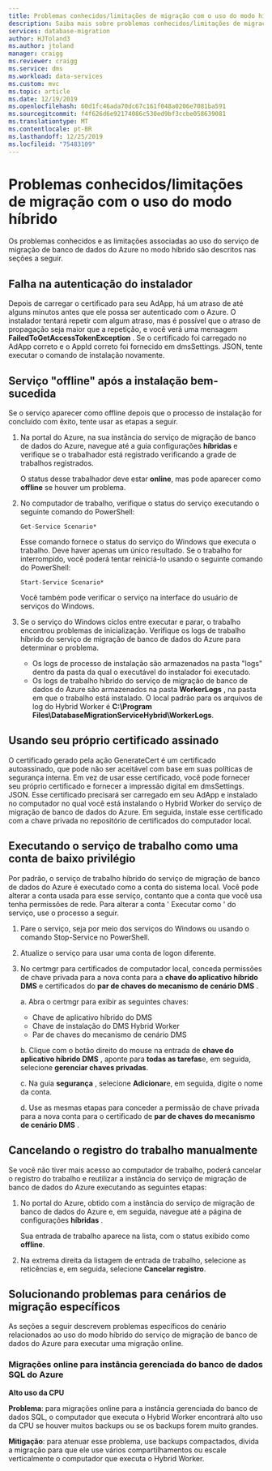 ```yaml
---
title: Problemas conhecidos/limitações de migração com o uso do modo híbrido
description: Saiba mais sobre problemas conhecidos/limitações de migração com o uso do serviço de migração de banco de dados do Azure no modo híbrido.
services: database-migration
author: HJToland3
ms.author: jtoland
manager: craigg
ms.reviewer: craigg
ms.service: dms
ms.workload: data-services
ms.custom: mvc
ms.topic: article
ms.date: 12/19/2019
ms.openlocfilehash: 60d1fc46ada70dc67c161f048a0206e7081ba591
ms.sourcegitcommit: f4f626d6e92174086c530ed9bf3ccbe058639081
ms.translationtype: MT
ms.contentlocale: pt-BR
ms.lasthandoff: 12/25/2019
ms.locfileid: "75483109"
---
```

# <a name="known-issuesmigration-limitations-with-using-hybrid-mode"></a>Problemas conhecidos/limitações de migração com o uso do modo híbrido

Os problemas conhecidos e as limitações associadas ao uso do serviço de migração de banco de dados do Azure no modo híbrido são descritos nas seções a seguir.

## <a name="installer-fails-to-authenticate"></a>Falha na autenticação do instalador

Depois de carregar o certificado para seu AdApp, há um atraso de até alguns minutos antes que ele possa ser autenticado com o Azure. O instalador tentará repetir com algum atraso, mas é possível que o atraso de propagação seja maior que a repetição, e você verá uma mensagem **FailedToGetAccessTokenException** . Se o certificado foi carregado no AdApp correto e o AppId correto foi fornecido em dmsSettings. JSON, tente executar o comando de instalação novamente.

## <a name="service-offline-after-successful-installation"></a>Serviço "offline" após a instalação bem-sucedida

Se o serviço aparecer como offline depois que o processo de instalação for concluído com êxito, tente usar as etapas a seguir.

1. Na portal do Azure, na sua instância do serviço de migração de banco de dados do Azure, navegue até a guia configurações **híbridas** e verifique se o trabalhador está registrado verificando a grade de trabalhos registrados.

    O status desse trabalhador deve estar **online**, mas pode aparecer como **offline** se houver um problema.

2. No computador de trabalho, verifique o status do serviço executando o seguinte comando do PowerShell:

    ```
    Get-Service Scenario*
    ```

    Esse comando fornece o status do serviço do Windows que executa o trabalho. Deve haver apenas um único resultado. Se o trabalho for interrompido, você poderá tentar reiniciá-lo usando o seguinte comando do PowerShell:

    ```
    Start-Service Scenario*
    ```

    Você também pode verificar o serviço na interface do usuário de serviços do Windows.

3. Se o serviço do Windows ciclos entre executar e parar, o trabalho encontrou problemas de inicialização. Verifique os logs de trabalho híbrido do serviço de migração de banco de dados do Azure para determinar o problema.

    - Os logs de processo de instalação são armazenados na pasta "logs" dentro da pasta da qual o executável do instalador foi executado.
    - Os logs de trabalho híbrido do serviço de migração de banco de dados do Azure são armazenados na pasta **WorkerLogs** , na pasta em que o trabalho está instalado. O local padrão para os arquivos de log do Hybrid Worker é **C:\Program Files\DatabaseMigrationServiceHybrid\WorkerLogs**.

## <a name="using-your-own-signed-certificate"></a>Usando seu próprio certificado assinado

O certificado gerado pela ação GenerateCert é um certificado autoassinado, que pode não ser aceitável com base em suas políticas de segurança interna. Em vez de usar esse certificado, você pode fornecer seu próprio certificado e fornecer a impressão digital em dmsSettings. JSON. Esse certificado precisará ser carregado em seu AdApp e instalado no computador no qual você está instalando o Hybrid Worker do serviço de migração de banco de dados do Azure. Em seguida, instale esse certificado com a chave privada no repositório de certificados do computador local.

## <a name="running-the-worker-service-as-a-low-privilege-account"></a>Executando o serviço de trabalho como uma conta de baixo privilégio

Por padrão, o serviço de trabalho híbrido do serviço de migração de banco de dados do Azure é executado como a conta do sistema local. Você pode alterar a conta usada para esse serviço, contanto que a conta que você usa tenha permissões de rede. Para alterar a conta ' Executar como ' do serviço, use o processo a seguir.

1. Pare o serviço, seja por meio dos serviços do Windows ou usando o comando Stop-Service no PowerShell.

2. Atualize o serviço para usar uma conta de logon diferente.

3. No certmgr para certificados de computador local, conceda permissões de chave privada para a nova conta para a **chave do aplicativo híbrido DMS** e certificados do **par de chaves do mecanismo de cenário DMS** .

    a. Abra o certmgr para exibir as seguintes chaves:

    - Chave de aplicativo híbrido do DMS
    - Chave de instalação do DMS Hybrid Worker
    - Par de chaves do mecanismo de cenário DMS

    b. Clique com o botão direito do mouse na entrada de **chave do aplicativo híbrido DMS** , aponte para **todas as tarefas**e, em seguida, selecione **gerenciar chaves privadas**.

    c. Na guia **segurança** , selecione **Adicionar**e, em seguida, digite o nome da conta.

    d. Use as mesmas etapas para conceder a permissão de chave privada para a nova conta para o certificado de **par de chaves do mecanismo de cenário DMS** .

## <a name="unregistering-the-worker-manually"></a>Cancelando o registro do trabalho manualmente

Se você não tiver mais acesso ao computador de trabalho, poderá cancelar o registro do trabalho e reutilizar a instância do serviço de migração de banco de dados do Azure executando as seguintes etapas:

1. No portal do Azure, obtido com a instância do serviço de migração de banco de dados do Azure e, em seguida, navegue até a página de configurações **híbridas** .

   Sua entrada de trabalho aparece na lista, com o status exibido como **offline**.

2. Na extrema direita da listagem de entrada de trabalho, selecione as reticências e, em seguida, selecione **Cancelar registro**.

## <a name="addressing-issues-for-specific-migration-scenarios"></a>Solucionando problemas para cenários de migração específicos

As seções a seguir descrevem problemas específicos do cenário relacionados ao uso do modo híbrido do serviço de migração de banco de dados do Azure para executar uma migração online.

### <a name="online-migrations-to-azure-sql-database-managed-instance"></a>Migrações online para instância gerenciada do banco de dados SQL do Azure

**Alto uso da CPU**

**Problema**: para migrações online para a instância gerenciada do banco de dados SQL, o computador que executa o Hybrid Worker encontrará alto uso da CPU se houver muitos backups ou se os backups forem muito grandes.

**Mitigação**: para atenuar esse problema, use backups compactados, divida a migração para que ele use vários compartilhamentos ou escale verticalmente o computador que executa o Hybrid Worker.
